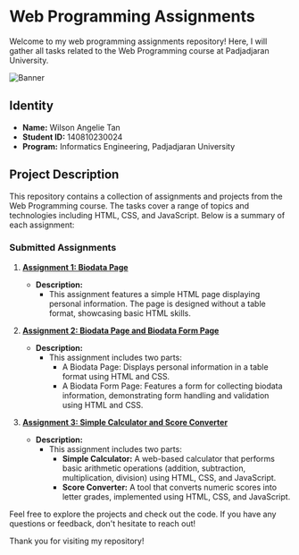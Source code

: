 # Web Programming Assignments

Welcome to my web programming assignments repository! Here, I will gather all tasks related to the Web Programming course at Padjadjaran University.

![Banner](https://c.tenor.com/bCfpwMjfAi0AAAAC/tenor.gif)

## Identity

- **Name:** Wilson Angelie Tan
- **Student ID:** 140810230024
- **Program:** Informatics Engineering, Padjadjaran University

## Project Description

This repository contains a collection of assignments and projects from the Web Programming course. The tasks cover a range of topics and technologies including HTML, CSS, and JavaScript. Below is a summary of each assignment:

### Submitted Assignments

1. **[Assignment 1: Biodata Page](./Tugas1)**
   - **Description:** 
     - This assignment features a simple HTML page displaying personal information. The page is designed without a table format, showcasing basic HTML skills.

2. **[Assignment 2: Biodata Page and Biodata Form Page](./Tugas2)**
   - **Description:** 
     - This assignment includes two parts:
       - A Biodata Page: Displays personal information in a table format using HTML and CSS.
       - A Biodata Form Page: Features a form for collecting biodata information, demonstrating form handling and validation using HTML and CSS.

3. **[Assignment 3: Simple Calculator and Score Converter](./Tugas3)**
   - **Description:**
     - This assignment includes two parts:
        - **Simple Calculator:** A web-based calculator that performs basic arithmetic operations (addition, subtraction, multiplication, division) using HTML, CSS, and JavaScript.
        - **Score Converter:** A tool that converts numeric scores into letter grades, implemented using HTML, CSS, and JavaScript.



Feel free to explore the projects and check out the code. If you have any questions or feedback, don't hesitate to reach out!

Thank you for visiting my repository!
